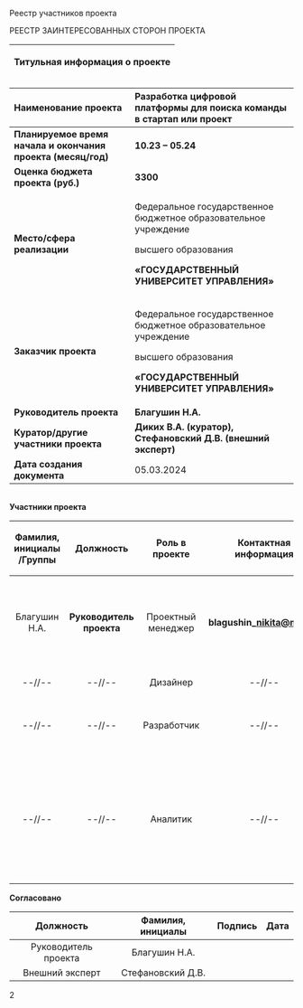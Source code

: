 ﻿Реестр участников проекта

РЕЕСТР ЗАИНТЕРЕСОВАННЫХ СТОРОН ПРОЕКТА

|<p>**Титульная информация о проекте**</p><p></p>|
| :-: |

|**Наименование проекта**|**Разработка цифровой платформы для поиска команды в стартап или проект**|
| :- | :- |
|**Планируемое время начала и окончания проекта (месяц/год)**|**10.23 – 05.24**|
|**Оценка бюджета проекта (руб.)**|**3300**|
|**Место/сфера реализации**|<p>Федеральное государственное бюджетное образовательное учреждение</p><p>высшего образования</p><p>**«ГОСУДАРСТВЕННЫЙ УНИВЕРСИТЕТ УПРАВЛЕНИЯ»**</p>|
|**Заказчик проекта**|<p>Федеральное государственное бюджетное образовательное учреждение</p><p>высшего образования</p><p>**«ГОСУДАРСТВЕННЫЙ УНИВЕРСИТЕТ УПРАВЛЕНИЯ»**</p>|
|**Руководитель проекта**|**Благушин Н.А.**|
|**Куратор/другие участники проекта**|**Диких В.А. (куратор), Стефановский Д.В. (внешний эксперт)**|
|**Дата создания документа**|05\.03.2024|

||
| :-: |

**Участники проекта**


|**Фамилия, инициалы /Группы**|**Должность**|**Роль в проекте**|**Контактная информация**|**Требования**|<p>**Влияние** </p><p>**(0-10)**</p>|
| :-: | :-: | :-: | :-: | :-: | :-: |
|Благушин Н.А.|**Руководитель проекта**|Проектный менеджер|**blagushin\_nikita@mail.ru**|**Декомпозиция задач, тайм-менеджмент, контроль рисков, конечных требований и качества платформы**|10|
|--//--|--//--|Дизайнер|--//--|Создание дизайна для платформы|10|
|--//--|--//--|Разработчик|--//--|Непосредственная разработка цифровой платформы / её прототипа|10|
|--//--|--//--|Аналитик|--//--|Анализ существующих решений и ЦА. Уточнение идеи, оформление концепции, описание функциональных возможностей будущей платформы.|10|

**Согласовано**


|**Должность**|**Фамилия, инициалы**|**Подпись**|**Дата**|
| :-: | :-: | :-: | :-: |
|Руководитель проекта|Благушин Н.А.|||
|Внешний эксперт|Стефановский Д.В.|||


2


